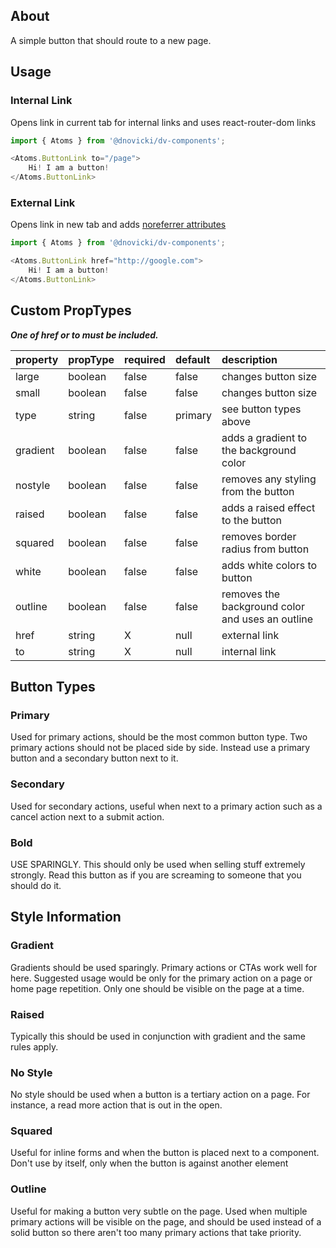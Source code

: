 ## About
A simple button that should route to a new page.

## Usage

### Internal Link
Opens link in current tab for internal links and uses react-router-dom links

```javascript
import { Atoms } from '@dnovicki/dv-components';

<Atoms.ButtonLink to="/page">
	Hi! I am a button!
</Atoms.ButtonLink>
```

### External Link
Opens link in new tab and adds [noreferrer attributes](https://www.jitbit.com/alexblog/256-targetblank---the-most-underestimated-vulnerability-ever/)

```javascript
import { Atoms } from '@dnovicki/dv-components';

<Atoms.ButtonLink href="http://google.com">
	Hi! I am a button!
</Atoms.ButtonLink>
```

## Custom PropTypes
***One of href or to must be included.***

| property | propType | required | default | description                                      |
|:---------|:---------|:---------|:--------|:-------------------------------------------------|
| large    | boolean  | false    | false   | changes button size                              |
| small    | boolean  | false    | false   | changes button size                              |
| type     | string   | false    | primary | see button types above                           |
| gradient | boolean  | false    | false   | adds a gradient to the background color          |
| nostyle  | boolean  | false    | false   | removes any styling from the button              |
| raised   | boolean  | false    | false   | adds a raised effect to the button               |
| squared  | boolean  | false    | false   | removes border radius from button                |
| white    | boolean  | false    | false   | adds white colors to button                      |
| outline  | boolean  | false    | false   | removes the background color and uses an outline |
| href     | string   | X        | null    | external link                                    |
| to       | string   | X        | null    | internal link                                    |

## Button Types
### Primary
Used for primary actions, should be the most common button type. Two primary actions should not be placed side by side. Instead use a primary button and a secondary button next to it.

### Secondary
Used for secondary actions, useful when next to a primary action such as a cancel action next to a submit action.

### Bold
USE SPARINGLY. This should only be used when selling stuff extremely strongly. Read this button as if you are screaming to someone that you should do it.

## Style Information
### Gradient
Gradients should be used sparingly. Primary actions or CTAs work well for here. Suggested usage would be only for the primary action on a page or home page repetition. Only one should be visible on the page at a time.

### Raised
Typically this should be used in conjunction with gradient and the same rules apply.

### No Style
No style should be used when a button is a tertiary action on a page. For instance, a read more action that is out in the open.

### Squared
Useful for inline forms and when the button is placed next to a component. Don't use by itself, only when the button is against another element

### Outline
Useful for making a button very subtle on the page. Used when multiple primary actions will
be visible on the page, and should be used instead of a solid button so there aren't too many
primary actions that take priority.
